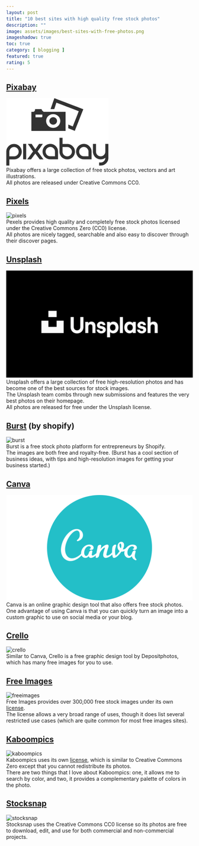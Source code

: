 ```yaml
---
layout: post
title: "10 best sites with high quality free stock photos"
description: ""
image: assets/images/best-sites-with-free-photos.png
imageshadow: true
toc: true
category: [ blogging ]
featured: true
rating: 5
---
```




## [Pixabay](https://pixabay.com)
![pixabay](assets/images/pixabay.png)      
Pixabay offers a large collection of free stock photos, vectors and art illustrations.       
All photos are released under Creative Commons CC0.

## [Pixels](https://www.pixels.com)
![pixels](assets/images/pixels.png)      
Pexels provides high quality and completely free stock photos licensed under the Creative Commons Zero (CC0) license.      
All photos are nicely tagged, searchable and also easy to discover through their discover pages.        

## [Unsplash](https://unsplash.com)
![unsplash](assets/images/unsplash.jpeg)     
Unsplash offers a large collection of free high-resolution photos and has become one of the best sources for stock images.    
The Unsplash team combs through new submissions and features the very best photos on their homepage.      
All photos are released for free under the Unsplash license.       

## [Burst](https://burst.shopify.com) (by shopify)
![burst](assets/images/burst.webp)     
Burst is a free stock photo platform for entrepreneurs by Shopify.     
The images are both free and royalty-free. (Burst has a cool section of business ideas, with tips and high-resolution images for getting your business started.)

## [Canva](https://www.canva.com/photos/free/)
![canva](assets/images/canva.png)       
Canva is an online graphic design tool that also offers free stock photos.      
One advantage of using Canva is that you can quickly turn an image into a custom graphic to use on social media or your blog.

## [Crello](https://crello.com/)
![crello](assets/images/crello.webp)     
Similar to Canva, Crello is a free graphic design tool by Depositphotos, which has many free images for you to use.      

## [Free Images](https://www.freeimages.com/)
![freeimages](assets/images/freeimages.webp)     
Free Images provides over 300,000 free stock images under its own <a href="https://www.freeimages.com/license" target="_blank" rel="nofollow noreferrer">license</a>.       
The license allows a very broad range of uses, though it does list several restricted use cases (which are quite common for most free images sites).    

## [Kaboompics](https://kaboompics.com)
![kaboompics](assets/images/kaboompics.webp)      
Kaboompics uses its own <a href="https://kaboompics.com/page/license-and-faq" rel="nofollow noreferrer" target="_blank">license</a>, which is similar to Creative Commons Zero except that you cannot redistribute its photos.     
There are two things that I love about Kaboompics: one, it allows me to search by color, and two, it provides a complementary palette of colors in the photo.     

## [Stocksnap](https://stocksnap.io)
![stocksnap](assets/images/stocksnap.webp)      
Stocksnap uses the Creative Commons CC0 license so its photos are free to download, edit, and use for both commercial and non-commercial projects.     







